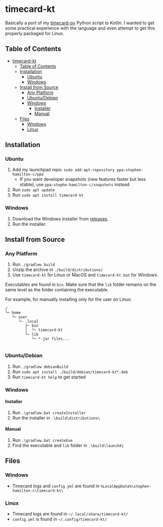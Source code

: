 # timecard-kt
Basically a port of my [timecard-py](https://github.com/Stephen-Hamilton-C/timecard-py) Python script to Kotlin. I wanted to get some practical experience with the language and even attempt to get this properly packaged for Linux.

## Table of Contents
- [timecard-kt](#timecard-kt)
  - [Table of Contents](#table-of-contents)
  - [Installation](#installation)
    - [Ubuntu](#ubuntu)
    - [Windows](#windows)
  - [Install from Source](#install-from-source)
    - [Any Platform](#any-platform)
    - [Ubuntu/Debian](#ubuntudebian)
    - [Windows](#windows-1)
      - [Installer](#installer)
      - [Manual](#manual)
  - [Files](#files)
    - [Windows](#windows-2)
    - [Linux](#linux)

## Installation

### Ubuntu
1. Add my launchpad repo: `sudo add-apt-repository ppa:stephen-hamilton-c/ppa`
   - If you want developer snapshots (new features faster but less stable), use `ppa:stephe-hamilton-c/snapshots` instead
2. Run `sudo apt update`
3. Run `sudo apt install timecard-kt`

### Windows
1. Download the Windows installer from [releases](https://github.com/Stephen-Hamilton-C/timecard-kt/releases/latest).
2. Run the installer.

## Install from Source

### Any Platform 
1. Run `./gradlew build`
2. Unzip the archive in `./build/distributions/`
3. Use `timecard-kt` for Linux or MacOS and `timecard-kt.bat` for Windows.

Executables are found in `bin`. Make sure that the `lib` folder remains on the same level as the folder containing the executable.

For example, for manually installing only for the user on Linux:

```
/
└─ home
   └─ user
      └─ .local
         ├─ bin
         │  └─ timecard-kt
         └─ lib
            └─ *.jar files...
   
```

### Ubuntu/Debian
1. Run `./gradlew debianBuild`
2. Run `sudo apt install ./build/debian/timecard-kt*.deb`
3. Run `timecard-kt help` to get started

### Windows

#### Installer
1. Run `.\gradlew.bat createInstaller`
2. Run the installer in `.\build\distributions\`

#### Manual
1. Run `.\gradlew.bat createExe`
2. Find the executable and `lib` folder in `.\build\launch4j`

## Files

### Windows
- Timecard logs and `config.yml` are found in `%LocalAppData%\stephen-hamilton-c\timecard-kt\`

### Linux
<!-- TODO: Need to confirm this -->
- Timecard logs are found in `~/.local/share/timecard-kt/`
- `config.yml` is found in `~/.config/timecard-kt/`